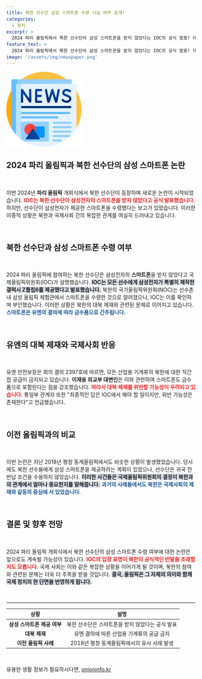 ```yaml
---
title: 북한 선수단 삼성 스마트폰 수령 사실 여부 공개!
categories:
  - 정치
excerpt: >
  2024 파리 올림픽에서 북한 선수단이 삼성 스마트폰을 받지 않았다는 IOC의 공식 발표! 대북 제재 위반 가능성 속에서 불거진 논란의 이면을 파헤쳐 봅니다. 궁금하다면 클릭하세요!
feature_text: >
  2024 파리 올림픽에서 북한 선수단이 삼성 스마트폰을 받지 않았다는 IOC의 공식 발표! 대북 제재 위반 가능성 속에서 불거진 논란의 이면을 파헤쳐 봅니다. 궁금하다면 클릭하세요!
image: '/assets/img/newspaper.png'
---
```


<p><img src="/assets/img/newspaper.png" alt="kimp 속보" /></p>

<h2 data-ke-size="size26">2024 파리 올림픽과 북한 선수단의 삼성 스마트폰 논란</h2>

<p data-ke-size="size16">&nbsp;</p>

<p>이번 2024년 <b>파리 올림픽</b> 개회식에서 북한 선수단이 등장하며 새로운 논란이 시작되었습니다. <b><span style="color: #ee2323;">IOC는 북한 선수단이 삼성전자의 스마트폰을 받지 않았다고 공식 발표했습니다.</span></b> 하지만, 선수단이 삼성전자가 제공한 스마트폰을 수령했다는 보고가 있었습니다. 이러한 이중적 상황은 북한과 국제사회 간의 복잡한 관계를 여실히 드러내고 있습니다. </p>

<p data-ke-size="size16">&nbsp;</p>

<h2 data-ke-size="size26">북한 선수단과 삼성 스마트폰 수령 여부</h2>

<p data-ke-size="size16">&nbsp;</p>

<p>2024 파리 올림픽에 참여하는 북한 선수단은 삼성전자의 <b>스마트폰</b>을 받지 않았다고 국제올림픽위원회(IOC)가 설명했습니다. <b><span style="background-color: #21538527;">IOC는 모든 선수에게 삼성전자가 특별히 제작한 갤럭시 Z플립6를 제공했다고 발표했습니다.</span></b> 북한의 국가올림픽위원회(NOC)는 선수촌 내 삼성 올림픽 체험관에서 스마트폰을 수령한 것으로 알려졌으나, IOC는 이를 확인하며 부인했습니다. 이러한 상황은 북한의 대북 제재와 관련된 문제로 이어지고 있습니다. <b><span style="color: #1a5490;">스마트폰은 유엔의 결의에 따라 금수품으로 간주됩니다.</span></b></p>

<p data-ke-size="size16">&nbsp;</p>

<h2 data-ke-size="size26">유엔의 대북 제재와 국제사회 반응</h2>

<p data-ke-size="size16">&nbsp;</p>

<p>유엔 안전보장은 회의 결의 2397호에 따르면, 모든 산업용 기계류의 북한에 대한 직간접 공급이 금지되고 있습니다. <b>이재웅 외교부 대변인</b>은 이와 관련하여 스마트폰도 금수품으로 포함된다는 점을 강조했습니다. <b><span style="color: #ee2323;">따라서 대북 제재를 위반할 가능성이 우려되고 있습니다.</span></b> 통일부 관계자 또한 "최종적인 답은 IOC에서 해야 할 일이지만, 위반 가능성은 존재한다"고 언급했습니다.</p>

<p data-ke-size="size16">&nbsp;</p>

<h2 data-ke-size="size26">이전 올림픽과의 비교</h2>

<p data-ke-size="size16">&nbsp;</p>

<p>이번 논란은 지난 2018년 평창 동계올림픽에서도 비슷한 상황이 발생했었습니다. 당시에도 북한 선수들에게 삼성 스마트폰을 제공하려는 계획이 있었으나, 선수단은 귀국 전 반납 조건을 수용하지 않았습니다. <b><span style="background-color: #21538527;">이러한 사건들은 국제올림픽위원회의 결정이 북한과의 관계에서 얼마나 중요한지를 말해줍니다.</span></b> <b><span style="color: #1a5490;">과거의 사례들에서도 북한은 국제사회의 제재와 갈등의 중심에 서 있었습니다.</span></b> </p>

<p data-ke-size="size16">&nbsp;</p>

<h2 data-ke-size="size26">결론 및 향후 전망</h2>

<p data-ke-size="size16">&nbsp;</p>

<p>2024 파리 올림픽 개회식에서 북한 선수단의 삼성 스마트폰 수령 여부에 대한 논란은 앞으로도 계속될 가능성이 있습니다. <b><span style="color: #ee2323;">IOC의 입장 표명이 북한의 공식적인 반발을 초래할지도 모릅니다.</span></b> 국제 사회는 이와 같은 복잡한 상황을 이어가게 될 것이며, 북한의 참여와 관련된 문제는 더욱 더 주목을 받을 것입니다. <b><span style="background-color: #21538527;">결국, 올림픽은 그 자체의 의미와 함께 국제 정치의 한 단면을 반영하게 됩니다.</span></b></p>

<p data-ke-size="size16">&nbsp;</p>

<hr style="border: 1px solid #eee;"/>

<table style="width: 100%; border-collapse: collapse;">
    <thead>
        <tr>
            <th style="text-align: center;">상황</th>
            <th style="text-align: center;">설명</th>
        </tr>
    </thead>
    <tbody>
        <tr>
            <td style="text-align: center; height: 17px;"><b>삼성 스마트폰 제공 여부</b></td>
            <td style="text-align: center; height: 17px;">북한 선수단은 스마트폰을 받지 않았다는 공식 발표</td>
        </tr>
        <tr>
            <td style="text-align: center; height: 17px;"><b>대북 제재</b></td>
            <td style="text-align: center; height: 17px;">유엔 결의에 따른 산업용 기계류의 공급 금지</td>
        </tr>
        <tr>
            <td style="text-align: center; height: 17px;"><b>이전 올림픽 사례</b></td>
            <td style="text-align: center; height: 17px;">2018년 평창 동계올림픽에서의 유사 사례 발생</td>
        </tr>
    </tbody>
</table>

<p data-ke-size="size16">&nbsp;</p>
유용한 생활 정보가 필요하시다면, <a href="https://onioninfo.kr" rel="dofollow">onioninfo.kr</a>


